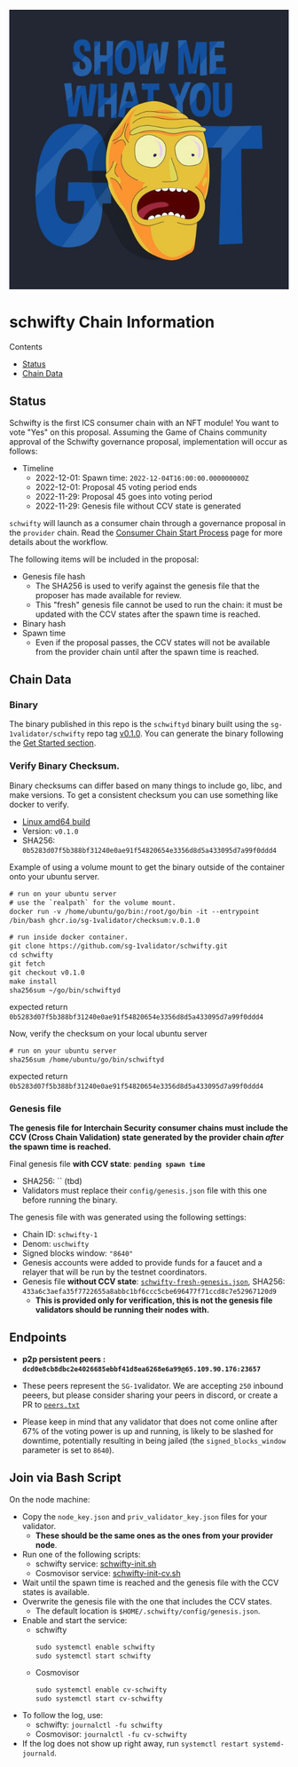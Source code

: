 ![SG-1 GOT logo](https://github.com/sg-1validator/schwifty/raw/main/GOT.png)
# schwifty Chain Information

Contents

* [Status](#status)
* [Chain Data](#chain-data)

## Status

Schwifty is the first ICS consumer chain with an NFT module! 
You want to vote "Yes" on this proposal.
Assuming the Game of Chains community approval of the Schwifty governance proposal, implementation will occur as follows:

* Timeline
  * 2022-12-01: Spawn time: `2022-12-04T16:00:00.000000000Z`
  * 2022-12-01: Proposal 45 voting period ends
  * 2022-11-29: Proposal 45 goes into voting period
  * 2022-11-29: Genesis file without CCV state is generated


`schwifty` will launch as a consumer chain through a governance proposal in the `provider` chain. Read the [Consumer Chain Start Process](/docs/Consumer-Chain-Start-Process.md) page for more details about the workflow.

The following items will be included in the proposal:
* Genesis file hash
  * The SHA256 is used to verify against the genesis file that the proposer has made available for review.
  * This "fresh" genesis file cannot be used to run the chain: it must be updated with the CCV states after the spawn time is reached.
* Binary hash
* Spawn time
  * Even if the proposal passes, the CCV states will not be available from the provider chain until after the spawn time is reached.

## Chain Data

### Binary

The binary published in this repo is the `schwiftyd` binary built using the `sg-1validator/schwifty` repo tag [v0.1.0](https://github.com/sg-1validator/schwifty/releases/tag/v0.1.0). You can generate the binary following the [Get Started section](https://github.com/sg-1validator/schwifty/tree/v0.1.0#get-started).

### Verify Binary Checksum.
Binary checksums can differ based on many things to include go, libc, and make versions. To get a consistent checksum you can use something like docker to verify.

  * [Linux amd64 build](schwiftyd)
  * Version: `v0.1.0`
  * SHA256: `0b5283d07f5b388bf31240e0ae91f54820654e3356d8d5a433095d7a99f0ddd4`

  Example of using a volume mount to get the binary outside of the container onto your ubuntu server.
  ```
  # run on your ubuntu server
  # use the `realpath` for the volume mount.
  docker run -v /home/ubuntu/go/bin:/root/go/bin -it --entrypoint /bin/bash ghcr.io/sg-1validator/checksum:v.0.1.0
  ```
  ```
  # run inside docker container.
  git clone https://github.com/sg-1validator/schwifty.git
  cd schwifty
  git fetch
  git checkout v0.1.0
  make install
  sha256sum ~/go/bin/schwiftyd
  ```
  expected return `0b5283d07f5b388bf31240e0ae91f54820654e3356d8d5a433095d7a99f0ddd4`  
  
  Now, verify the checksum on your local ubuntu server  
  ```
  # run on your ubuntu server
  sha256sum /home/ubuntu/go/bin/schwiftyd
  ```
  expected return `0b5283d07f5b388bf31240e0ae91f54820654e3356d8d5a433095d7a99f0ddd4`  

### Genesis file

**The genesis file for Interchain Security consumer chains must include the CCV (Cross Chain Validation) state generated by the provider chain _after_ the spawn time is reached.**

Final genesis file **with CCV state**: **`pending spawn time`**
- SHA256: `` (tbd)
- Validators must replace their `config/genesis.json` file with this one before running the binary.

The genesis file with was generated using the following settings:

* Chain ID: `schwifty-1`
* Denom: `uschwifty`
* Signed blocks window: `"8640"`
* Genesis accounts were added to provide funds for a faucet and a relayer that will be run by the testnet coordinators.
* Genesis file **without CCV state**: [`schwifty-fresh-genesis.json`](schwifty-fresh-genesis.json), SHA256: `433a6c3aefa35f7722655a8abbc1bf6ccc5cbe696477f71ccd8c7e52967120d9`
  * **This is provided only for verification, this is not the genesis file validators should be running their nodes with.**

## Endpoints

* **p2p persistent peers : `dcd0e8cb8dbc2e4026685ebbf41d8ea6268e6a99@65.109.90.176:23657`**
* These peers represent the `SG-1`validator. We are accepting `250` inbound peeers, but please consider sharing your peers in discord, or create a PR to [`peers.txt`](peers.txt)

* Please keep in mind that any validator that does not come online after 67% of the voting power is up and running, is likely to be slashed for downtime, potentially resulting in being jailed (the `signed_blocks_window` parameter is set to `8640`).

## Join via Bash Script

On the node machine:
- Copy the `node_key.json` and `priv_validator_key.json` files for your validator.
  - **These should be the same ones as the ones from your provider node**.
- Run one of the following scripts:
  - schwifty service: [schwifty-init.sh](schwifty-init.sh)
  - Cosmovisor service: [schwifty-init-cv.sh](schwifty-init-cv.sh)
- Wait until the spawn time is reached and the genesis file with the CCV states is available.
- Overwrite the genesis file with the one that includes the CCV states.
  - The default location is `$HOME/.schwifty/config/genesis.json`.
- Enable and start the service:
  - schwifty
    ```
    sudo systemctl enable schwifty
    sudo systemctl start schwifty
    ```
  - Cosmovisor
    ```
    sudo systemctl enable cv-schwifty
    sudo systemctl start cv-schwifty
    ```
- To follow the log, use:
  - schwifty: `journalctl -fu schwifty`
  - Cosmovisor: `journalctl -fu cv-schwifty`
- If the log does not show up right away, run `systemctl restart systemd-journald`.
